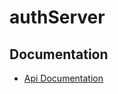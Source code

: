 # authServer

## Documentation
- [Api Documentation](https://documenter.getpostman.com/view/14220165/TzeZERnx)

